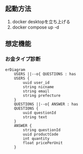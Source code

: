 ## 起動方法

1. docker desktopを立ち上げる
2. docker compose up -d

## 想定機能

### お金タイプ診断

```mermaid
erDiagram
    USERS ||--o{ QUESTIONS : has
    USERS {
        uuid user_id
        string nicname
        string email
        string prefecture
    }
    QUESTIONS ||--o{ ANSWER : has
    QUESTIONS {
        uuid questionId
        string text
    }
    ANSWER {
        string questionId
        uuid productCode
        int quantity
        float pricePerUnit
    }
```
